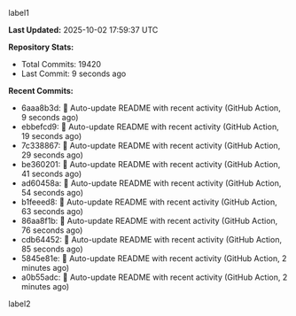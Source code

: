 
label1 
<!-- ACTIVITY_START -->
**Last Updated:** 2025-10-02 17:59:37 UTC

**Repository Stats:**
- Total Commits: 19420
- Last Commit: 9 seconds ago

**Recent Commits:**
- 6aaa8b3d: 🤖 Auto-update README with recent activity (GitHub Action, 9 seconds ago)
- ebbefcd9: 🤖 Auto-update README with recent activity (GitHub Action, 19 seconds ago)
- 7c338867: 🤖 Auto-update README with recent activity (GitHub Action, 29 seconds ago)
- be360201: 🤖 Auto-update README with recent activity (GitHub Action, 41 seconds ago)
- ad60458a: 🤖 Auto-update README with recent activity (GitHub Action, 54 seconds ago)
- b1feeed8: 🤖 Auto-update README with recent activity (GitHub Action, 63 seconds ago)
- 86aa8f1b: 🤖 Auto-update README with recent activity (GitHub Action, 76 seconds ago)
- cdb64452: 🤖 Auto-update README with recent activity (GitHub Action, 85 seconds ago)
- 5845e81e: 🤖 Auto-update README with recent activity (GitHub Action, 2 minutes ago)
- a0b55adc: 🤖 Auto-update README with recent activity (GitHub Action, 2 minutes ago)
<!-- ACTIVITY_END -->

label2
